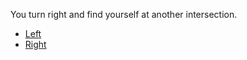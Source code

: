 You turn right and find yourself at another intersection.

* [Left](https://github.com/incendofrumentum/INFOTC-1000-Final-Project/blob/master/mazelost.md)  
* [Right](https://github.com/incendofrumentum/INFOTC-1000-Final-Project/blob/master/maze3.md)
